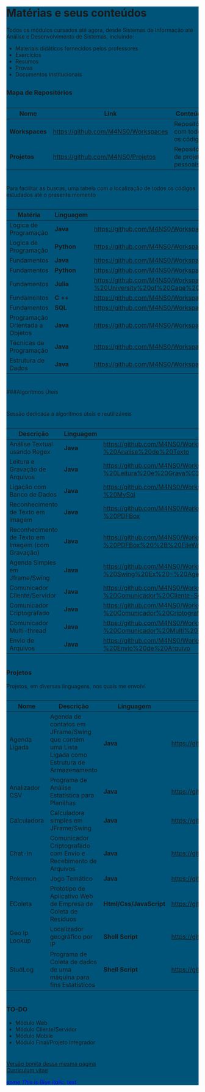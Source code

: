 <div style="background-color:rgba(0, 84, 122, 1);  vertical-align: middle">
<a>

# Matérias e seus conteúdos




Todos os módulos cursados até agora, desde Sistemas de Informação até Análise e Desenvolvimento de Sistemas, incluindo:

  - Materiais didáticos fornecidos pelos professores
  - Exercícios
  - Resumos
  - Provas
  - Documentos institucionais

##
### Mapa de Repositórios
##
##


| Nome | Link | Conteúdo
| ------ | ------ | ------ |
| **Workspaces** | https://github.com/M4NS0/Workspaces | Repositório com todos os códigos 
| **Projetos**| https://github.com/M4NS0/Projetos | Repositório de projetos pessoais

#
#

Para facilitar as buscas, uma tabela com  a localização de todos os códigos estudados até o presente momento 

##

| Matéria | Linguagem | Link |
| ------ | ------ | ------ |
| Logica de Programação | **Java** | https://github.com/M4NS0/Workspaces/tree/master/Java%20Projects/L%C3%B3gica
| Logica de Programação | **Python** | https://github.com/M4NS0/Workspaces/tree/master/Python%20Projects/L%C3%B3gica%20de%20Programa%C3%A7%C3%A3o%20%20I
| Fundamentos | **Java** | https://github.com/M4NS0/Workspaces/tree/master/Java%20Projects/Fundamentos |
| Fundamentos | **Python** | https://github.com/M4NS0/Workspaces/tree/master/Python%20Projects/Data%20Science%20Academy |
| Fundamentos | **Julia** | https://github.com/M4NS0/Workspaces/tree/master/Julia%20Projects/Julia%20Scientific%20Program%20-%20University%20of%20Cape%20Town |
| Fundamentos | **C ++** | https://github.com/M4NS0/Workspaces/tree/master/C%20%2B%2B%20Projects/C%20%2B%2B%20Tutorials%20-%20John%20Purcell |
| Fundamentos | **SQL** | https://github.com/M4NS0/Workspaces/tree/master/SQL%20Projects/Projeto%20de%20Banco%20de%20Dados |
| Programação Orientada a Objetos | **Java** | https://github.com/M4NS0/Workspaces/tree/master/Java%20Projects/Orienta%C3%A7%C3%A3o%20a%20Objetos |
| Técnicas de Programação | **Java** | https://github.com/M4NS0/Workspaces/tree/master/Java%20Projects/T%C3%A9cnicas%20de%20Programa%C3%A7%C3%A3o |
| Estrutura de Dados | **Java** | https://github.com/M4NS0/Workspaces/tree/master/Java%20Projects/Estrutura%20de%20Dados |



#
###Algorítmos Úteis
#
Sessão dedicada a algorítmos úteis e reutilizáveis
##
| Descrição | Linguagem | Link |
| ------ | ------ | ------ |
| Análise Textual usando Regex | **Java** | https://github.com/M4NS0/Workspaces/tree/master/Java%20Projects/Meus%20Algor%C3%ADtmos/Alg%20-%20Analise%20de%20Texto |
| Leitura e Gravação de Arquivos | **Java**  | https://github.com/M4NS0/Workspaces/tree/master/Java%20Projects/Meus%20Algor%C3%ADtmos/Alg%20-%20Leitura%20e%20Grava%C3%A7%C3%A3o%20em%20TXT |
| Ligação com Banco de Dados | **Java** | https://github.com/M4NS0/Workspaces/tree/master/Java%20Projects/Meus%20Algor%C3%ADtmos/Alg%20-%20MySql |
| Reconhecimento de Texto em imagem  | **Java** | https://github.com/M4NS0/Workspaces/tree/master/Java%20Projects/Meus%20Algor%C3%ADtmos/Alg%20-%20PDFBox |
| Reconhecimento de Texto em Imagem (com Gravação)| **Java** |  https://github.com/M4NS0/Workspaces/tree/master/Java%20Projects/Meus%20Algor%C3%ADtmos/Alg%20-%20PDFBox%20%2B%20FileWriter |
| Agenda Simples em Jframe/Swing | **Java** | https://github.com/M4NS0/Workspaces/tree/master/Java%20Projects/Meus%20Algor%C3%ADtmos/Alg%20-%20Swing%20Ex%20-%20Agenda |
| Comunicador Cliente/Servidor | **Java** | https://github.com/M4NS0/Workspaces/tree/master/Java%20Projects/Meus%20Algor%C3%ADtmos/Sockets%20-%20Comunicador%20Cliente-Servidor |
| Comunicador Criptografado | **Java** | https://github.com/M4NS0/Workspaces/tree/master/Java%20Projects/Meus%20Algor%C3%ADtmos/Sockets%20-%20Comunicador%20Criptografado |
| Comunicador Multi-thread | **Java** | https://github.com/M4NS0/Workspaces/tree/master/Java%20Projects/Meus%20Algor%C3%ADtmos/Sockets%20-%20Comunicador%20Multi%20Thread |
| Envio de Arquivos | **Java** | https://github.com/M4NS0/Workspaces/tree/master/Java%20Projects/Meus%20Algor%C3%ADtmos/Sockets%20-%20Envio%20de%20Arquivo |

#
### Projetos 
Projetos, em diversas linguagens, nos quais me envolvi
##

| Nome | Descrição | Linguagem | Link |
| ------ | ------ | ------ |------ |
| Agenda Ligada | Agenda de contatos em JFrame/Swing que contém uma Lista Ligada como Estrutura de Armazenamento  | **Java** |https://github.com/M4NS0/Projetos/tree/master/Agenda%20Ligada|
| Analizador CSV | Programa de Análise Estatística para Planilhas | **Java** | https://github.com/M4NS0/Projetos/tree/master/Analizador%20CSV |
| Calculadora | Calculadora simples em JFrame/Swing | **Java** | https://github.com/M4NS0/Projetos/tree/master/Calculadora |
| Chat-in | Comunicador Criptografado com Envio e Recebimento de Arquivos | **Java** | https://github.com/M4NS0/Projetos/tree/master/Chat-in |
| Pokemon | Jogo Temático | **Java** | https://github.com/M4NS0/Projetos/tree/master/Jogo%20Pokemon |
| EColeta | Protótipo de Aplicativo Web de Empresa de Coleta de Resíduos | **Html/Css/JavaScript** |https://github.com/M4NS0/Projetos/tree/master/EColeta |
| Geo Ip Lookup | Localizador geográfico por IP | **Shell Script** | https://github.com/M4NS0/Projetos/tree/master/Geo%20Lookup%20IP|
| StudLog | Programa de Coleta de dados de uma máquina para fins Estatísticos |**Shell Script** | https://github.com/M4NS0/Projetos/tree/master/StudLog |

#
### TO-DO

 - Módulo Web
 - Módulo Cliente/Servidor
 - Módulo Mobile
 - Módulo Final/Projeto Integrador

#
#
#

[Versão bonita dessa mesma página](https://m4ns0.github.io/)  
[Curriculum vitae](https://)  

<span style="color:blue">some *This is Blue italic.* text</span>

</a>
</div>